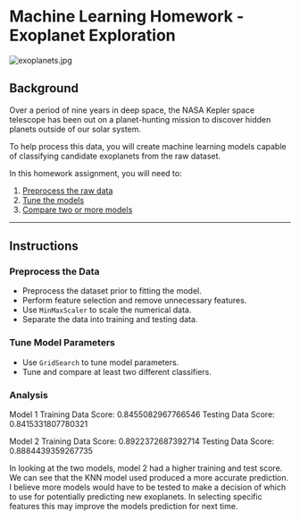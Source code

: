 # Machine Learning Homework - Exoplanet Exploration

![exoplanets.jpg](Images/exoplanets.jpg)


## Background

Over a period of nine years in deep space, the NASA Kepler space telescope has been out on a planet-hunting mission to discover hidden planets outside of our solar system.

To help process this data, you will create machine learning models capable of classifying candidate exoplanets from the raw dataset.

In this homework assignment, you will need to:

1. [Preprocess the raw data](#Preprocessing)
2. [Tune the models](#Tune-Model-Parameters)
3. [Compare two or more models](#Evaluate-Model-Performance)

- - -

## Instructions

### Preprocess the Data

* Preprocess the dataset prior to fitting the model.
* Perform feature selection and remove unnecessary features.
* Use `MinMaxScaler` to scale the numerical data.
* Separate the data into training and testing data.

### Tune Model Parameters

* Use `GridSearch` to tune model parameters.
* Tune and compare at least two different classifiers.

### Analysis
Model 1
Training Data Score: 0.8455082967766546
Testing Data Score: 0.8415331807780321

Model 2
Training Data Score: 0.8922372687392714
Testing Data Score: 0.8884439359267735

In looking at the two models, model 2 had a higher training and test score. We can see that the KNN model used produced a more accurate prediction. I believe more models would have to be tested to make a decision of which to use for potentially predicting new exoplanets. In selecting specific features this may improve the models prediction for next time. 


